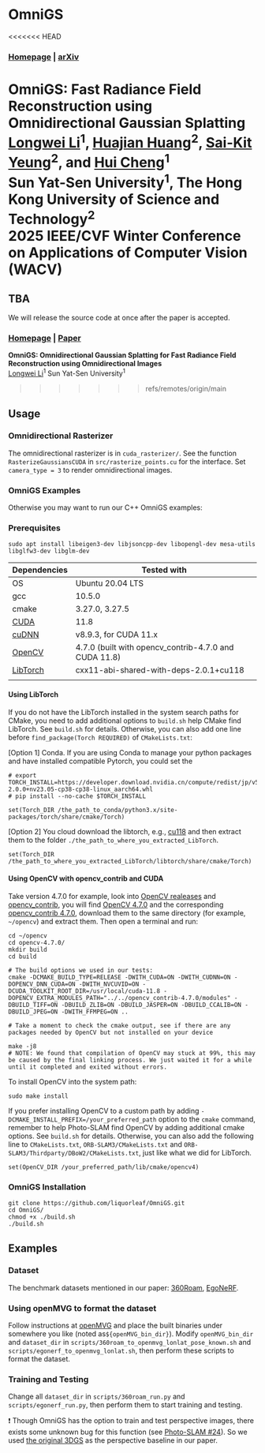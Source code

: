 # OmniGS
<<<<<<< HEAD
### [Homepage](https://liquorleaf.github.io/research/OmniGS/) | [arXiv](https://arxiv.org/abs/2404.03202)

**OmniGS: Fast Radiance Field Reconstruction using Omnidirectional Gaussian Splatting** <br>
[Longwei Li](https://github.com/liquorleaf)<sup>1</sup>, [Huajian Huang](https://huajianup.github.io)<sup>2</sup>, [Sai-Kit Yeung](https://saikit.org/)<sup>2</sup>, and [Hui Cheng](https://cse.sysu.edu.cn/content/2504)<sup>1</sup> <br>
Sun Yat-Sen University<sup>1</sup>, The Hong Kong University of Science and Technology<sup>2</sup> <br>
2025 IEEE/CVF Winter Conference on Applications of Computer Vision (WACV)
=======

## TBA
We will release the source code at once after the paper is accepted.

### [Homepage](https://liquorleaf.github.io/research/OmniGS/) | [Paper](https://arxiv.org/abs/2404.03202)

**OmniGS: Omnidirectional Gaussian Splatting for Fast Radiance Field Reconstruction using Omnidirectional Images** <br>
[Longwei Li](https://github.com/liquorleaf)<sup>1</sup>
Sun Yat-Sen University<sup>1</sup>
>>>>>>> refs/remotes/origin/main

## Usage
### Omnidirectional Rasterizer
The omnidirectional rasterizer is in `cuda_rasterizer/`. See the function `RasterizeGaussiansCUDA` in `src/rasterize_points.cu` for the interface. Set `camera_type = 3` to render omnidirectional images.

### OmniGS Examples
Otherwise you may want to run our C++ OmniGS examples:

### Prerequisites
```
sudo apt install libeigen3-dev libjsoncpp-dev libopengl-dev mesa-utils libglfw3-dev libglm-dev
```

| Dependencies | Tested with |
| ---- | ---- |
| OS | Ubuntu 20.04 LTS |
| gcc | 10.5.0 |
| cmake | 3.27.0, 3.27.5 |
| [CUDA](https://developer.nvidia.com/cuda-toolkit-archive) | 11.8 |
| [cuDNN](https://developer.nvidia.com/rdp/cudnn-archive) | v8.9.3, for CUDA 11.x |
| [OpenCV](https://opencv.org/releases/) | 4.7.0 (built with opencv_contrib-4.7.0 and CUDA 11.8)|
| [LibTorch](https://pytorch.org/get-started/locally/) | cxx11-abi-shared-with-deps-2.0.1+cu118 |
|||


#### Using LibTorch
If you do not have the LibTorch installed in the system search paths for CMake, you need to add additional options to `build.sh` help CMake find LibTorch. See `build.sh` for details. Otherwise, you can also add one line before `find_package(Torch REQUIRED)` of `CMakeLists.txt`:

[Option 1] Conda. If you are using Conda to manage your python packages and have installed compatible Pytorch, you could set the 
```
# export TORCH_INSTALL=https://developer.download.nvidia.cn/compute/redist/jp/v511/pytorch/torch-2.0.0+nv23.05-cp38-cp38-linux_aarch64.whl
# pip install --no-cache $TORCH_INSTALL

set(Torch_DIR /the_path_to_conda/python3.x/site-packages/torch/share/cmake/Torch)
```

[Option 2] You cloud download the libtorch, e.g., [cu118](https://download.pytorch.org/libtorch/cu118) and then extract them to the folder `./the_path_to_where_you_extracted_LibTorch`. 
```
set(Torch_DIR /the_path_to_where_you_extracted_LibTorch/libtorch/share/cmake/Torch)
```

#### Using OpenCV with opencv_contrib and CUDA
Take version 4.7.0 for example, look into [OpenCV realeases](https://github.com/opencv/opencv/releases) and [opencv_contrib](https://github.com/opencv/opencv_contrib/tags), you will find [OpenCV 4.7.0](https://github.com/opencv/opencv/archive/refs/tags/4.7.0.tar.gz) and the corresponding [opencv_contrib 4.7.0](https://github.com/opencv/opencv_contrib/archive/refs/tags/4.7.0.tar.gz), download them to the same directory (for example, `~/opencv`) and extract them. Then open a terminal and run:
```
cd ~/opencv
cd opencv-4.7.0/
mkdir build
cd build

# The build options we used in our tests:
cmake -DCMAKE_BUILD_TYPE=RELEASE -DWITH_CUDA=ON -DWITH_CUDNN=ON -DOPENCV_DNN_CUDA=ON -DWITH_NVCUVID=ON -DCUDA_TOOLKIT_ROOT_DIR=/usr/local/cuda-11.8 -DOPENCV_EXTRA_MODULES_PATH="../../opencv_contrib-4.7.0/modules" -DBUILD_TIFF=ON -DBUILD_ZLIB=ON -DBUILD_JASPER=ON -DBUILD_CCALIB=ON -DBUILD_JPEG=ON -DWITH_FFMPEG=ON ..

# Take a moment to check the cmake output, see if there are any packages needed by OpenCV but not installed on your device

make -j8
# NOTE: We found that compilation of OpenCV may stuck at 99%, this may be caused by the final linking process. We just waited it for a while until it completed and exited without errors.
```
To install OpenCV into the system path:
```
sudo make install
```
If you prefer installing OpenCV to a custom path by adding `-DCMAKE_INSTALL_PREFIX=/your_preferred_path` option to the `cmake` command, remember to help Photo-SLAM find OpenCV by adding additional cmake options. See `build.sh` for details. Otherwise, you can also add the following line to `CMakeLists.txt`, `ORB-SLAM3/CMakeLists.txt` and `ORB-SLAM3/Thirdparty/DBoW2/CMakeLists.txt`, just like what we did for LibTorch.
```
set(OpenCV_DIR /your_preferred_path/lib/cmake/opencv4)
```

### OmniGS Installation
```
git clone https://github.com/liquorleaf/OmniGS.git
cd OmniGS/
chmod +x ./build.sh
./build.sh
```

## Examples

### Dataset
The benchmark datasets mentioned in our paper: [360Roam](https://huajianup.github.io/research/360Roam/), [EgoNeRF](https://github.com/changwoonchoi/EgoNeRF).

### Using openMVG to format the dataset
Follow instructions at [openMVG](https://github.com/openMVG/openMVG) and place the built binaries under somewhere you like (noted as`${openMVG_bin_dir}`). Modify `openMVG_bin_dir` and `dataset_dir` in `scripts/360roam_to_openmvg_lonlat_pose_known.sh` and `scripts/egonerf_to_openmvg_lonlat.sh`, then perform these scripts to format the dataset.

### Training and Testing
Change all `dataset_dir` in `scripts/360roam_run.py` and `scripts/egonerf_run.py`, then perform them to start training and testing.

:exclamation: Though OmniGS has the option to train and test perspective images, there exists some unknown bug for this function (see [Photo-SLAM #24](https://github.com/HuajianUP/Photo-SLAM/issues/24)). So we used [the original 3DGS](https://github.com/graphdeco-inria/gaussian-splatting) as the perspective
 baseline in our paper.

